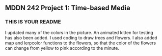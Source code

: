 ## MDDN 242 Project 1: Time-based Media  

### THIS IS YOUR README

I updated many of the colors in the picture. An animated kitten for testing has also been added. I used coding to draw trees and flowers. I also added map and lerpcolor functions to the flowers, so that the color of the flowers can change from yellow to pink according to the minute.
